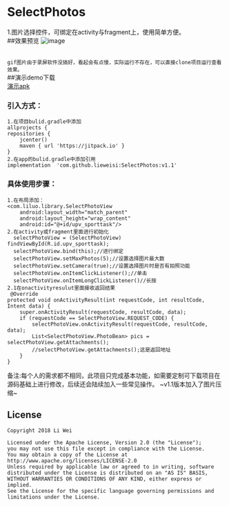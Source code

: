 # SelectPhotos
1.图片选择控件，可绑定在activity与fragment上，使用简单方便。
<br>##效果预览
![image](https://github.com/lieweisi/SelectPhotos/blob/master/selectPhoto.gif)

<br>`gif图片由于录屏软件没搞好，看起会有点慢，实际运行不存在，可以直接clone项目运行查看效果。`
<br>##演示demo下载
<br>[演示apk](https://github.com/lieweisi/SelectPhotos/blob/master/selectPhoto.apk)
### 引入方式：

    1.在项目bulid.gradle中添加
    allprojects {
    repositories {
        jcenter()
        maven { url 'https://jitpack.io' }
    }
    2.在app的bulid.gradle中添加引用  
    implementation  'com.github.lieweisi:SelectPhotos:v1.1'
    
### 具体使用步骤：
    1.在布局添加：
    <com.liluo.library.SelectPhotoView
        android:layout_width="match_parent"
        android:layout_height="wrap_content"
        android:id="@+id/upv_sporttask"/>
    2.在activity或fragment里面进行初始化
      selectPhotoView = (SelectPhotoView) findViewById(R.id.upv_sporttask);
      selectPhotoView.bind(this);//进行绑定
      selectPhotoView.setMaxPhotos(5);//设置选择图片最大数
      selectPhotoView.setCamera(true);//设置选择图片时是否有拍照功能
      selectPhotoView.onItemClickListener();//单击
      selectPhotoView.onItemLongClickListener()//长按
    2.1在onactivityresulut里面接收返回结果
     @Override
    protected void onActivityResult(int requestCode, int resultCode, Intent data) {
        super.onActivityResult(requestCode, resultCode, data);
        if (requestCode == SelectPhotoView.REQUEST_CODE) {
            selectPhotoView.onActivityResult(requestCode, resultCode, data);
            List<SelectPhotoView.PhotoBean> pics = selectPhotoView.getAttachments();
            //selectPhotoView.getAttachments();这是返回地址
        }
    }
备注:每个人的需求都不相同，此项目只完成基本功能，如需要定制可下载项目在源码基础上进行修改，后续还会陆续加入一些常见操作。
~v1.1版本加入了图片压缩~

## License
```text
Copyright 2018 Li Wei

Licensed under the Apache License, Version 2.0 (the "License");
you may not use this file except in compliance with the License.
You may obtain a copy of the License at
http://www.apache.org/licenses/LICENSE-2.0
Unless required by applicable law or agreed to in writing, software
distributed under the License is distributed on an "AS IS" BASIS,
WITHOUT WARRANTIES OR CONDITIONS OF ANY KIND, either express or implied.
See the License for the specific language governing permissions and
limitations under the License.
```
